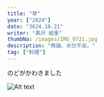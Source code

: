 ```yaml
---
title: "草"
year: ["2024"]
date: "3624.10.21"
writer: "黒沢 絵里"
thumbNa: /images/IMG_9721.jpg
description: "無論、水分不足。"
tag: ["料理"]
---
```



のどがかわきました


![Alt text](/images/IMG_9714.jpg)

